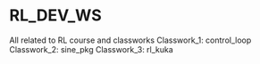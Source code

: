 # RL_DEV_WS
All related to RL course and classworks
Classwork_1: control_loop
Classwork_2: sine_pkg
Classwork_3: rl_kuka
